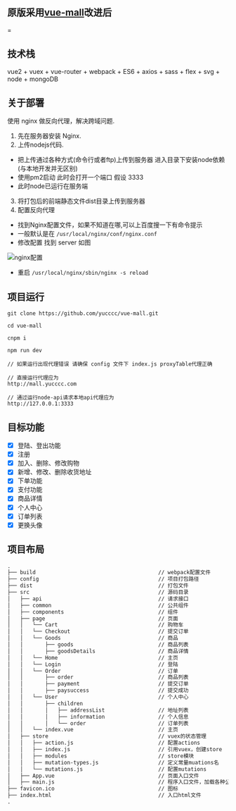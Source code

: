 ## 原版采用[vue-mall](https://github.com/yucccc/vue-mall)改进后
=
## 技术栈

vue2 + vuex + vue-router + webpack + ES6 + axios + sass + flex + svg + node + mongoDB

## 关于部署

使用 nginx 做反向代理，解决跨域问题.

1. 先在服务器安装 Nginx.
2. 上传nodejs代码.
- 把上传通过各种方式(命令行或者ftp)上传到服务器 进入目录下安装node依赖(与本地开发并无区别)
- 使用pm2启动 此时会打开一个端口 假设 3333
- 此时node已运行在服务端
3. 将打包后的前端静态文件dist目录上传到服务器
4. 配置反向代理
- 找到Nginx配置文件，如果不知道在哪,可以上百度搜一下有命令提示
- 一般默认是在 ``/usr/local/nginx/conf/nginx.conf``
- 修改配置 找到 server 如图

![nginx配置](./demo/nginx.conf.png)
- 重启 ``/usr/local/nginx/sbin/nginx -s reload``

## 项目运行

```shell
git clone https://github.com/yucccc/vue-mall.git

cd vue-mall

cnpm i

npm run dev

// 如果运行出现代理错误 请确保 config 文件下 index.js proxyTable代理正确

// 直接运行代理应为
http://mall.yucccc.com

// 通过运行node-api请求本地api代理应为
http://127.0.0.1:3333

```

## 目标功能

- [x] 登陆、登出功能
- [x] 注册
- [x] 加入、删除、修改购物
- [x] 新增、修改、删除收货地址
- [x] 下单功能
- [x] 支付功能
- [x] 商品详情
- [x] 个人中心
- [x] 订单列表
- [x] 更换头像

## 项目布局

```txt
.
├── build                                       // webpack配置文件
├── config                                      // 项目打包路径
├── dist                                        // 打包文件
├── src                                         // 源码目录
│   ├── api                                     // 请求接口
│   ├── common                                  // 公共组件
│   ├── components                              // 组件
│   ├── page                                    // 页面
│   │   └── Cart                                // 购物车
│   │   └── Checkout                            // 提交订单
│   │   └── Goods                               // 商品
│   │       ├── goods                           // 商品列表
│   │       ├── goodsDetails                    // 商品详情
│   │   └── Home                                // 主页
│   │   └── Login                               // 登陆
│   │   └── Order                               // 订单
│   │       ├── order                           // 商品列表
│   │       ├── payment                         // 提交订单
│   │       ├── paysuccess                      // 提交成功
│   │   └── User                                // 个人中心
│   │       ├── children
│   │       │   ├── addressList                 // 地址列表
│   │       │   ├── information                 // 个人信息
│   │       │   └── order                       // 订单列表
│   │   └── index.vue                           // 主页
│   ├── store                                   // vuex的状态管理
│   │   ├── action.js                           // 配置actions
│   │   ├── index.js                            // 引用vuex，创建store
│   │   ├── modules                             // store模块
│   │   ├── mutation-types.js                   // 定义常量muations名
│   │   └── mutations.js                        // 配置mutations
│   ├── App.vue                                 // 页面入口文件
│   ├── main.js                                 // 程序入口文件，加载各种公共组件
├── favicon.ico                                 // 图标
├── index.html                                  // 入口html文件
.

```

